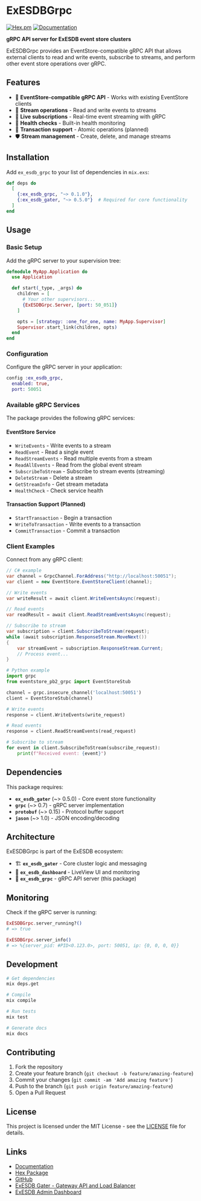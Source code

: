 # ExESDBGrpc

[![Hex.pm](https://img.shields.io/hexpm/v/ex_esdb_grpc.svg)](https://hex.pm/packages/ex_esdb_grpc)
[![Documentation](https://img.shields.io/badge/documentation-hexdocs-blue.svg)](https://hexdocs.pm/ex_esdb_grpc)

**gRPC API server for ExESDB event store clusters**

ExESDBGrpc provides an EventStore-compatible gRPC API that allows external clients to read and write events, subscribe to streams, and perform other event store operations over gRPC.

## Features

- 🔌 **EventStore-compatible gRPC API** - Works with existing EventStore clients
- 📖 **Stream operations** - Read and write events to streams
- 📡 **Live subscriptions** - Real-time event streaming with gRPC
- 🏥 **Health checks** - Built-in health monitoring
- 🔄 **Transaction support** - Atomic operations (planned)
- 🛡️ **Stream management** - Create, delete, and manage streams

## Installation

Add `ex_esdb_grpc` to your list of dependencies in `mix.exs`:

```elixir
def deps do
  [
    {:ex_esdb_grpc, "~> 0.1.0"},
    {:ex_esdb_gater, "~> 0.5.0"}  # Required for core functionality
  ]
end
```

## Usage

### Basic Setup

Add the gRPC server to your supervision tree:

```elixir
defmodule MyApp.Application do
  use Application

  def start(_type, _args) do
    children = [
      # Your other supervisors...
      {ExESDBGrpc.Server, [port: 50_051]}
    ]

    opts = [strategy: :one_for_one, name: MyApp.Supervisor]
    Supervisor.start_link(children, opts)
  end
end
```

### Configuration

Configure the gRPC server in your application:

```elixir
config :ex_esdb_grpc,
  enabled: true,
  port: 50051
```

### Available gRPC Services

The package provides the following gRPC services:

#### EventStore Service

- `WriteEvents` - Write events to a stream
- `ReadEvent` - Read a single event
- `ReadStreamEvents` - Read multiple events from a stream
- `ReadAllEvents` - Read from the global event stream
- `SubscribeToStream` - Subscribe to stream events (streaming)
- `DeleteStream` - Delete a stream
- `GetStreamInfo` - Get stream metadata
- `HealthCheck` - Check service health

#### Transaction Support (Planned)

- `StartTransaction` - Begin a transaction
- `WriteToTransaction` - Write events to a transaction
- `CommitTransaction` - Commit a transaction

### Client Examples

Connect from any gRPC client:

```csharp
// C# example
var channel = GrpcChannel.ForAddress("http://localhost:50051");
var client = new EventStore.EventStoreClient(channel);

// Write events
var writeResult = await client.WriteEventsAsync(request);

// Read events
var readResult = await client.ReadStreamEventsAsync(request);

// Subscribe to stream
var subscription = client.SubscribeToStream(request);
while (await subscription.ResponseStream.MoveNext())
{
    var streamEvent = subscription.ResponseStream.Current;
    // Process event...
}
```

```python
# Python example
import grpc
from eventstore_pb2_grpc import EventStoreStub

channel = grpc.insecure_channel('localhost:50051')
client = EventStoreStub(channel)

# Write events
response = client.WriteEvents(write_request)

# Read events
response = client.ReadStreamEvents(read_request)

# Subscribe to stream
for event in client.SubscribeToStream(subscribe_request):
    print(f"Received event: {event}")
```

## Dependencies

This package requires:

- **`ex_esdb_gater`** (~> 0.5.0) - Core event store functionality
- **`grpc`** (~> 0.7) - gRPC server implementation
- **`protobuf`** (~> 0.15) - Protocol buffer support
- **`jason`** (~> 1.0) - JSON encoding/decoding

## Architecture

ExESDBGrpc is part of the ExESDB ecosystem:

- 🏗️ **`ex_esdb_gater`** - Core cluster logic and messaging
- 🎨 **`ex_esdb_dashboard`** - LiveView UI and monitoring
- 🔌 **`ex_esdb_grpc`** - gRPC API server (this package)

## Monitoring

Check if the gRPC server is running:

```elixir
ExESDBGrpc.server_running?()
# => true

ExESDBGrpc.server_info()
# => %{server_pid: #PID<0.123.0>, port: 50051, ip: {0, 0, 0, 0}}
```

## Development

```bash
# Get dependencies
mix deps.get

# Compile
mix compile

# Run tests
mix test

# Generate docs
mix docs
```

## Contributing

1. Fork the repository
2. Create your feature branch (`git checkout -b feature/amazing-feature`)
3. Commit your changes (`git commit -am 'Add amazing feature'`)
4. Push to the branch (`git push origin feature/amazing-feature`)
5. Open a Pull Request

## License

This project is licensed under the MIT License - see the [LICENSE](LICENSE) file for details.

## Links

- [Documentation](https://hexdocs.pm/ex_esdb_grpc)
- [Hex Package](https://hex.pm/packages/ex_esdb_grpc)
- [GitHub](https://github.com/beam-campus/ex-esdb-grpc)
- [ExESDB Gater - Gateway API and Load Balancer](https://github.com/beam-campus/ex-esdb-gater)
- [ExESDB Admin Dashboard](https://github.com/beam-campus/ex-esdb-dashboard)
